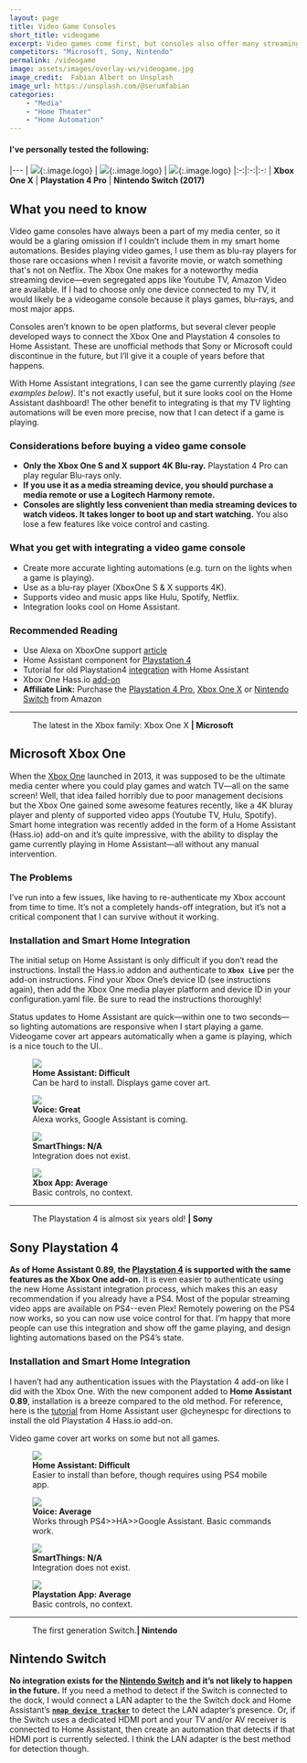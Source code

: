 ```yaml
---
layout: page
title: Video Game Consoles
short_title: videogame
excerpt: Video games come first, but consoles also offer many streaming media services, as well as Blu-ray playback.
competitors: "Microsoft, Sony, Nintendo"
permalink: /videogame
image: assets/images/overlay-ws/videogame.jpg
image_credit:  Fabian Albert on Unsplash
image_url: https://unsplash.com/@serumfabian
categories: 
    - "Media"
    - "Home Theater"
    - "Home Automation"
---
```


<!--more-->

#### I've personally tested the following:

|---
| ![](assets\images\logo\xboxone.png){:.image.logo} |  ![](assets\images\logo\sony-ps4.png){:.image.logo} | ![](assets\images\logo\nintendo.png){:.image.logo} 
|:-:|:-:|:-:
| **Xbox One X** | **Playstation 4 Pro** | **Nintendo Switch (2017)** 


## What you need to know

Video game consoles have always been a part of my media center, so it would be a glaring omission if I couldn’t include them in my smart home automations. Besides playing video games, I use them as blu-ray players for those rare occasions when I revisit a favorite movie, or watch something that's not on Netflix. The Xbox One makes for a noteworthy media streaming device—even segregated apps like Youtube TV, Amazon Video are available. If I had to choose only one device connected to my TV, it would likely be a videogame console because it plays games, blu-rays, and most major apps.

Consoles aren’t known to be open platforms, but several clever people developed ways to connect the Xbox One and Playstation 4 consoles to Home Assistant. These are unofficial methods that Sony or Microsoft could discontinue in the future, but I’ll give it a couple of years before that happens.

With Home Assistant integrations, I can see the game currently playing *(see examples below)*. It's not exactly useful, but it sure looks cool on the Home Assistant dashboard! The other benefit to integrating is that my TV lighting automations will be even more precise, now that I can detect if a game is playing.

### Considerations before buying a video game console

<ul class="alt">
  <li><strong>Only the Xbox One S and X support 4K Blu-ray.</strong> Playstation 4 Pro can play regular Blu-rays only.</li>
  <li><strong>If you use it as a media streaming device, you should purchase a media remote or use a Logitech Harmony remote.</strong></li>
  <li><strong>Consoles are slightly less convenient than media streaming devices to watch videos. It takes longer to boot up and start watching.</strong> You also lose a few features like voice control and casting. </li>
</ul>

### What you get with integrating a video game console

<ul class="alt">
  <li>Create more accurate lighting automations (e.g. turn on the lights when a game is playing).</li>
  <li>Use as a blu-ray player (XboxOne S & X supports 4K).</li>
  <li>Supports video and music apps like Hulu, Spotify, Netflix.</li>
  <li>Integration looks cool on Home Assistant.</li>
</ul>

### Recommended Reading
<ul class="alt">
  <li>Use Alexa on XboxOne support <a href="https://support.xbox.com/en-US/xbox-one/voice-and-digital-assistants/set-up-alexa-as-digital-assistant-xbox-one">article</a></li>
  <li>Home Assistant component for  <a href="https://www.home-assistant.io/components/ps4/">Playstation 4</a></li>
  <li>Tutorial for old Playstation4 <a href="https://community.home-assistant.io/t/playstation-4-ps4-custom-component/16974/207?u=dwinnn">integration</a> with Home Assistant</li>
  <li>Xbox One Hass.io <a href="https://github.com/hunterjm/hassio-addons">add-on</a></li>
  <li><strong>Affiliate Link:</strong> Purchase the <a href="https://amzn.to/2VCC4rj">Playstation 4 Pro</a>, <a href="https://amzn.to/2GRFz58">Xbox One X</a> or <a href="https://amzn.to/2XXjWWS">Nintendo Switch</a> from Amazon</li>
</ul>

<!-- Product Review section -->
<hr class="minor" />

<figure class="align-left">
 <img src="assets\images\product-photo\xboxone.png" alt=""/>
 <figcaption>
The latest in the Xbox family: Xbox One X <strong>|  Microsoft</strong>
 </figcaption>
</figure>

## Microsoft Xbox One

When the [Xbox One](https://amzn.to/2GRFz58) launched in 2013, it was supposed to be the ultimate media center where you could play games and watch TV—all on the same screen! Well, that idea failed horribly due to poor management decisions but the Xbox One gained some awesome features recently, like a 4K bluray player and plenty of supported video apps (Youtube TV, Hulu, Spotify). Smart home integration was recently added in the form of a Home Assistant (Hass.io) add-on and it’s quite impressive, with the ability to display the game currently playing in Home Assistant—all without any manual intervention. 

### The Problems

I’ve run into a few issues, like having to re-authenticate my Xbox account from time to time. It’s not a completely hands-off integration, but it’s not a critical component that I can survive without it working. 

### Installation and Smart Home Integration

The initial setup on Home Assistant is only difficult if you don’t read the instructions.  Install the Hass.io addon and authenticate to **``Xbox Live``** per the add-on instructions. Find your Xbox One’s device ID (see instructions again), then add the Xbox One media player platform and device ID in your configuration.yaml file. Be sure to read the instructions thoroughly!

Status updates to Home Assistant are quick—within one to two seconds—so lighting automations are responsive when I start playing a game. Videogame cover art appears automatically when a game is playing, which is a nice touch to the UI..

<div class="row">
	<!-- Break -->
	<div class="6u 12u$(medium)">
	  <figure class="fourthtest">
        <img src="assets/images/integrations/xboxone-ha.gif" />
        <figcaption>
          <strong>Home Assistant: Difficult</strong><br>Can be hard to install. Displays game cover art.
        </figcaption>
      </figure>
	</div>
	<div class="6u 12u$(medium)">
      <figure class="fourthtest">
       <img src="assets/images/integrations/amazon-echo.jpg" />
       <figcaption>
         <strong>Voice: Great</strong><br>Alexa works,  Google Assistant is coming.
       </figcaption>
      </figure>
	</div>
</div>

<div class="row">
	<!-- Break -->
	<div class="6u 12u$(medium)">
      <figure class="fourthtest">
      <img src="assets/images/integrations/na.png"  />
      <figcaption>
        <strong>SmartThings: N/A</strong><br>Integration does not exist.
      </figcaption>
      </figure>
	</div>
	<div class="6u 12u$(medium)">
      <figure class="fourthtest">
       <img src="assets/images/integrations/xboxone-app.png" />
       <figcaption>
         <strong>Xbox App: Average</strong><br>Basic controls, no context.
       </figcaption>
      </figure>
	</div>
</div>

<!-- Product Review section -->
<hr class="minor" />

<figure class="align-left">
 <img src="assets\images\product-photo\playstation4.png" alt=""/>
 <figcaption>
The Playstation 4 is almost six years old! <strong>|  Sony</strong>
 </figcaption>
</figure>

## Sony Playstation 4

**As of Home Assistant 0.89, the [Playstation 4](https://amzn.to/2VCC4rj) is supported with the same features as the Xbox One add-on.** It is even easier to authenticate using the new Home Assistant integration process, which makes this an easy recommendation if you already have a PS4. Most of the popular streaming video apps are available on PS4--even Plex! Remotely powering on the PS4 now works, so you can now use voice control for that. I’m happy that more people can use this integration and show off the game playing, and design lighting automations based on the PS4’s state.

### Installation and Smart Home Integration

I haven’t had any authentication issues with the Playstation 4 add-on like I did with the Xbox One. With the new component added to **Home Assistant 0.89**, installation is a breeze compared to the old method. For reference, here is the <a href="https://community.home-assistant.io/t/playstation-4-ps4-custom-component/16974/207?u=dwinnn">tutorial</a> from Home Assistant user @cheynespc for directions to install the old Playstation 4 Hass.io add-on.

Video game cover art works on some but not all games. 

<div class="row">
	<!-- Break -->
	<div class="6u 12u$(medium)">
	  <figure class="fourthtest">
        <img src="assets/images/integrations/playstation4-ha.gif" />
        <figcaption>
          <strong>Home Assistant: Difficult</strong><br>Easier to install than before, though requires using PS4 mobile app.
        </figcaption>
      </figure>
	</div>
	<div class="6u 12u$(medium)">
      <figure class="fourthtest">
       <img src="assets/images/integrations/google-home.png" />
         <figcaption>
           <strong>Voice: Average</strong><br> Works through PS4>>HA>>Google Assistant. Basic commands work.
         </figcaption>
      </figure>
	</div>
</div>

<div class="row">
	<!-- Break -->
	<div class="6u 12u$(medium)">
      <figure class="fourthtest">
      <img src="assets/images/integrations/na.png"  />
      <figcaption>
        <strong>SmartThings: N/A</strong><br>Integration does not exist.
      </figcaption>
      </figure>
	</div>
	<div class="6u 12u$(medium)">
      <figure class="fourthtest">
       <img src="assets/images/integrations/playstation4-app.png" />
       <figcaption>
         <strong>Playstation App: Average</strong><br>Basic controls, no context.
       </figcaption>
      </figure>
	</div>
</div>

<!-- Product Review section -->
<hr class="minor" />

<figure class="align-left">
 <img src="assets\images\product-photo\nintendo-switch.jpg" alt=""/>
 <figcaption>
   The first generation Switch.<strong>|  Nintendo</strong>
 </figcaption>
</figure>

## Nintendo Switch

**No integration exists for the [Nintendo Switch](https://amzn.to/2XXjWWS) and it’s not likely to happen in the future.** If you need a method to detect if the Switch is connected to the dock, I would connect a LAN adapter to the the Switch dock and Home Assistant’s [**``nmap device tracker``**](https://www.home-assistant.io/components/nmap_tracker/) to detect the LAN adapter’s presence. Or, if the Switch uses a dedicated HDMI port and your TV and/or AV receiver is connected to Home Assistant, then create an automation that detects if that HDMI port is currently selected. I think the LAN adapter is the best method for detection though.